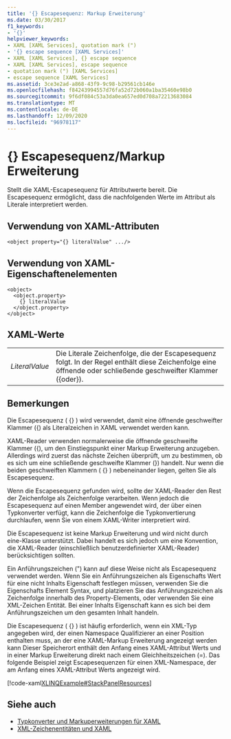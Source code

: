 ```yaml
---
title: '{} Escapesequenz: Markup Erweiterung'
ms.date: 03/30/2017
f1_keywords:
- '{}'
helpviewer_keywords:
- XAML [XAML Services], quotation mark (")
- '{} escape sequence [XAML Services]'
- XAML [XAML Services], {} escape sequence
- XAML [XAML Services], escape sequence
- quotation mark (") [XAML Services]
- escape sequence [XAML Services]
ms.assetid: 3ce3e2ad-a868-43f9-9c98-b29561cb146e
ms.openlocfilehash: f84243994557d76fa52d72b060a1ba35460e98b0
ms.sourcegitcommit: 9f6df084c53a3da0ea657ed0d708a72213683084
ms.translationtype: MT
ms.contentlocale: de-DE
ms.lasthandoff: 12/09/2020
ms.locfileid: "96978117"
---
```

# <a name="-escape-sequence--markup-extension"></a>{} Escapesequenz/Markup Erweiterung

Stellt die XAML-Escapesequenz für Attributwerte bereit. Die Escapesequenz ermöglicht, dass die nachfolgenden Werte im Attribut als Literale interpretiert werden.

## <a name="xaml-attribute-usage"></a>Verwendung von XAML-Attributen

```xaml
<object property="{} literalValue" .../>
```

## <a name="xaml-property-element-usage"></a>Verwendung von XAML-Eigenschaftenelementen

```xaml
<object>
  <object.property>
    {} literalValue
  </object.property>
</object>
```

## <a name="xaml-values"></a>XAML-Werte

|||
|-|-|
|*LiteralValue*|Die Literale Zeichenfolge, die der Escapesequenz folgt. In der Regel enthält diese Zeichenfolge eine öffnende oder schließende geschweifter Klammer ({oder}).|

## <a name="remarks"></a>Bemerkungen

Die Escapesequenz ( {} ) wird verwendet, damit eine öffnende geschweifter Klammer ({) als Literalzeichen in XAML verwendet werden kann.

XAML-Reader verwenden normalerweise die öffnende geschweifte Klammer ({), um den Einstiegspunkt einer Markup Erweiterung anzugeben. Allerdings wird zuerst das nächste Zeichen überprüft, um zu bestimmen, ob es sich um eine schließende geschweifte Klammer (}) handelt. Nur wenn die beiden geschweiften Klammern ( {} ) nebeneinander liegen, gelten Sie als Escapesequenz.

Wenn die Escapesequenz gefunden wird, sollte der XAML-Reader den Rest der Zeichenfolge als Zeichenfolge verarbeiten. Wenn jedoch die Escapesequenz auf einen Member angewendet wird, der über einen Typkonverter verfügt, kann die Zeichenfolge die Typkonvertierung durchlaufen, wenn Sie von einem XAML-Writer interpretiert wird.

Die Escapesequenz ist keine Markup Erweiterung und wird nicht durch eine-Klasse unterstützt. Dabei handelt es sich jedoch um eine Konvention, die XAML-Reader (einschließlich benutzerdefinierter XAML-Reader) berücksichtigen sollten.

Ein Anführungszeichen (") kann auf diese Weise nicht als Escapesequenz verwendet werden. Wenn Sie ein Anführungszeichen als Eigenschafts Wert für eine nicht Inhalts Eigenschaft festlegen müssen, verwenden Sie die Eigenschafts Element Syntax, und platzieren Sie das Anführungszeichen als Zeichenfolge innerhalb des Property-Elements, oder verwenden Sie eine XML-Zeichen Entität. Bei einer Inhalts Eigenschaft kann es sich bei dem Anführungszeichen um den gesamten Inhalt handeln.

Die Escapesequenz ( {} ) ist häufig erforderlich, wenn ein XML-Typ angegeben wird, der einen Namespace Qualifizierer an einer Position enthalten muss, an der eine XAML-Markup Erweiterung angezeigt werden kann Dieser Speicherort enthält den Anfang eines XAML-Attribut Werts und in einer Markup Erweiterung direkt nach einem Gleichheitszeichen (=). Das folgende Beispiel zeigt Escapesequenzen für einen XML-Namespace, der am Anfang eines XAML-Attribut Werts angezeigt wird.

[!code-xaml[XLINQExample#StackPanelResources](~/samples/snippets/csharp/VS_Snippets_Wpf/XLinqExample/CSharp/Window1.xaml#stackpanelresources)]

## <a name="see-also"></a>Siehe auch

- [Typkonverter und Markuperweiterungen für XAML](type-converters-and-markup-extensions.md)
- [XML-Zeichenentitäten und XAML](xml-character-entities.md)
